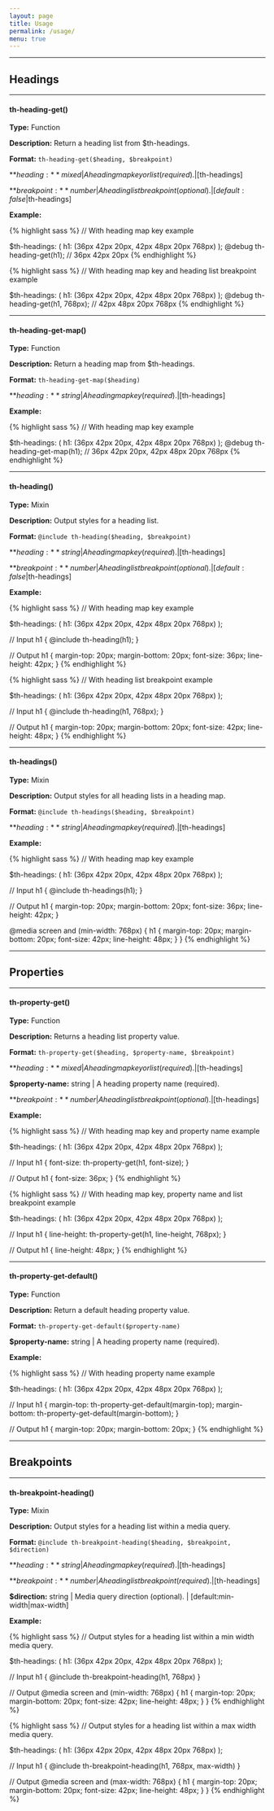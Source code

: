 ```yaml
---
layout: page
title: Usage
permalink: /usage/
menu: true
---
```

---

## Headings

---

#### th-heading-get()

**Type:** Function

**Description:** Return a heading list from $th-headings.

**Format:** `th-heading-get($heading, $breakpoint)`

**$heading:** mixed | A heading map key or list (required). | [$th-headings]

**$breakpoint:** number | A heading list breakpoint (optional). | [default:false|$th-headings]

**Example:**

{% highlight sass %}
// With heading map key example

$th-headings: ( h1: (36px 42px 20px, 42px 48px 20px 768px) );
@debug th-heading-get(h1); // 36px 42px 20px
{% endhighlight %}

{% highlight sass %}
// With heading map key and heading list breakpoint example

$th-headings: ( h1: (36px 42px 20px, 42px 48px 20px 768px) );
@debug th-heading-get(h1, 768px); // 42px 48px 20px 768px
{% endhighlight %}

---

#### th-heading-get-map()

**Type:** Function

**Description:** Return a heading map from $th-headings.

**Format:** `th-heading-get-map($heading)`

**$heading:** string | A heading map key (required). | [$th-headings]

**Example:**

{% highlight sass %}
// With heading map key example

$th-headings: ( h1: (36px 42px 20px, 42px 48px 20px 768px) );
@debug th-heading-get-map(h1); // 36px 42px 20px, 42px 48px 20px 768px
{% endhighlight %}

---

#### th-heading()

**Type:** Mixin

**Description:** Output styles for a heading list.

**Format:** `@include th-heading($heading, $breakpoint)`

**$heading:** string | A heading map key (required). | [$th-headings]

**$breakpoint:** number | A heading list breakpoint (optional). | [default:false|$th-headings]

**Example:**

{% highlight sass %}
// With heading map key example

$th-headings: ( h1: (36px 42px 20px, 42px 48px 20px 768px) );

// Input
h1 { @include th-heading(h1); }

// Output
h1 {
  margin-top: 20px;
  margin-bottom: 20px;
  font-size: 36px;
  line-height: 42px;
}
{% endhighlight %}

{% highlight sass %}
// With heading list breakpoint example

$th-headings: ( h1: (36px 42px 20px, 42px 48px 20px 768px) );

// Input
h1 { @include th-heading(h1, 768px); }

// Output
h1 {
  margin-top: 20px;
  margin-bottom: 20px;
  font-size: 42px;
  line-height: 48px;
}
{% endhighlight %}

---

#### th-headings()

**Type:** Mixin

**Description:** Output styles for all heading lists in a heading map.

**Format:** `@include th-headings($heading, $breakpoint)`

**$heading:** string | A heading map key (required). | [$th-headings]

**Example:**

{% highlight sass %}
// With heading map key example

$th-headings: ( h1: (36px 42px 20px, 42px 48px 20px 768px) );

// Input
h1 { @include th-headings(h1); }

// Output
h1 {
  margin-top: 20px;
  margin-bottom: 20px;
  font-size: 36px;
  line-height: 42px;
}

@media screen and (min-width: 768px) {
  h1 {
    margin-top: 20px;
    margin-bottom: 20px;
    font-size: 42px;
    line-height: 48px;
  }
}
{% endhighlight %}

---

## Properties

---

#### th-property-get()

**Type:** Function

**Description:** Returns a heading list property value.

**Format:** `th-property-get($heading, $property-name, $breakpoint)`

**$heading:** mixed |  A heading map key or list (required). | [$th-headings]

**$property-name:** string | A heading property name (required).

**$breakpoint:** number | A heading list breakpoint (optional). | [$th-headings]

**Example:**

{% highlight sass %}
// With heading map key and property name example

$th-headings: ( h1: (36px 42px 20px, 42px 48px 20px 768px) );

// Input
h1 { font-size: th-property-get(h1, font-size); }

// Output
h1 {
  font-size: 36px;
}
{% endhighlight %}

{% highlight sass %}
// With heading map key, property name and list breakpoint example

$th-headings: ( h1: (36px 42px 20px, 42px 48px 20px 768px) );

// Input
h1 { line-height: th-property-get(h1, line-height, 768px); }

// Output
h1 {
  line-height: 48px;
}
{% endhighlight %}

---

#### th-property-get-default()

**Type:** Function

**Description:** Return a default heading property value.

**Format:** `th-property-get-default($property-name)`

**$property-name:** string | A heading property name (required).

**Example:**

{% highlight sass %}
// With heading property name example

$th-headings: ( h1: (36px 42px 20px, 42px 48px 20px 768px) );

// Input
h1 { 
  margin-top: th-property-get-default(margin-top);
  margin-bottom: th-property-get-default(margin-bottom);
}

// Output
h1 {
  margin-top: 20px;
  margin-bottom: 20px;
}
{% endhighlight %}

---

## Breakpoints

---

#### th-breakpoint-heading()

**Type:** Mixin

**Description:** Output styles for a heading list within a media query.

**Format:** `@include th-breakpoint-heading($heading, $breakpoint, $direction)`

**$heading:** string | A heading map key (required). | [$th-headings]

**$breakpoint:** number | A heading list breakpoint (required). | [$th-headings]

**$direction:** string | Media query direction (optional). | [default:min-width|max-width]

**Example:**

{% highlight sass %}
// Output styles for a heading list within a min width media query.

$th-headings: ( h1: (36px 42px 20px, 42px 48px 20px 768px) );

// Input
h1 { @include th-breakpoint-heading(h1, 768px) }

// Output
@media screen and (min-width: 768px) {
  h1 {
    margin-top: 20px;
    margin-bottom: 20px;
    font-size: 42px;
    line-height: 48px;
  }
}
{% endhighlight %}

{% highlight sass %}
// Output styles for a heading list within a max width media query.

$th-headings: ( h1: (36px 42px 20px, 42px 48px 20px 768px) );

// Input
h1 { @include th-breakpoint-heading(h1, 768px, max-width) }

// Output
@media screen and (max-width: 768px) {
  h1 {
    margin-top: 20px;
    margin-bottom: 20px;
    font-size: 42px;
    line-height: 48px;
  }
}
{% endhighlight %}